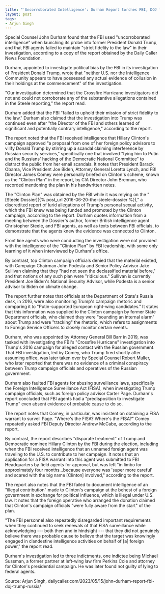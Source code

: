 ```yaml
---
title: "'Uncorroborated Intelligence': Durham Report torches FBI, DOJ for handling of Trump-Russia probe"
layout: post
tags:
- Arjun Singh
---
```


Special Counsel John Durham found that the FBI used "uncorroborated intelligence" when launching its probe into former President Donald Trump, and that FBI agents failed to maintain "strict fidelity to the law" in their investigation, according to a copy of the report obtained by the Daily Caller News Foundation.

Durham, appointed to investigate political bias by the FBI in its investigation of President Donald Trump, wrote that "neither U.S. nor the Intelligence Community appears to have possessed any actual evidence of collusion in their holdings at the commencement" of the investigation.

"Our investigation determined that the Crossfire Hurricane investigators did not and could not corroborate any of the substantive allegations contained in the Steele reporting," the report read.

Durham added that the FBI "failed to uphold their mission of strict fidelity to the law." Durham also claimed that the investigation into Trump was continued even after "the Director of the FBI and others learned of significant and potentially contrary intelligence," according to the report.

The report noted that the FBI received intelligence that Hillary Clinton's campaign approved "a proposal from one of her foreign policy advisors to vilify Donald Trump by stirring up a scandal claiming interference by Russian security services," specifically one that involved "tying him to Putin and the Russians' hacking of the Democratic National Committee" to distract the public from her email scandals. It notes that President Barack Obama, Vice President Joe Biden, Attorney General Loretta Lynch, and FBI Director James Comey were personally briefed on Clinton's scheme, known as the "Clinton Plan" in the report, by CIA Director John Brennan, who recorded mentioning the plan in his handwritten notes.

The "Clinton Plan" was obtained by the FBI while it was relying on the "[Steele Dossier]({% post_url 2016-06-20-the-steele-dossier %})," a discredited report of lurid allegations of Trump's personal sexual activity, which the FBI knew was being funded and promoted by the Clinton campaign, according to the report. Durham quotes information from a meeting between the Dossier's author, former British intelligence agent Christopher Steele, and FBI agents, as well as texts between FBI officials, to demonstrate that the agents knew the evidence was connected to Clinton.

Front line agents who were conducting the investigation were not provided with the intelligence of the "Clinton Plan" by FBI leadership, with some only learning of it when interviewed by Durham's office.

By contrast, top Clinton campaign officials denied that the material existed, with Campaign Chairman John Podesta and Senior Policy Advisor Jake Sullivan claiming that they "had not seen the declassified material before," and that notions of any such plan were "ridiculous." Sullivan is currently President Joe Biden's National Security Advisor, while Podesta is a senior advisor to Biden on climate change.

The report further notes that officials at the Department of State's Russia desk, in 2016, were also monitoring Trump's campaign rhetoric and comparing it to "Putin-supported European right-wing candidates." It states that this information was supplied to the Clinton campaign by former State Department officials, who claimed they were "sounding an internal alarm" about Trump and were "tracking" the rhetoric, which refers to assignments to Foreign Service Officers to closely monitor certain events.

Durham, who was appointed by Attorney General Bill Barr in 2019, was tasked with investigating the FBI's "Crossfire Hurricane" investigation into Trump's 2016 campaign for alleged contact with the Russian government. That FBI investigation, led by Comey, who Trump fired shortly after assuming office, was later taken over by Special Counsel Robert Muller, who later reported that there was no evidence of a criminal conspiracy between Trump campaign officials and operatives of the Russian government.

Durham also faulted FBI agents for abusing surveillance laws, specifically the Foreign Intelligence Surveillance Act (FISA), when investigating Trump campaign officials, such as foreign policy advisor Carter Page. Durham's report concluded that FBI agents had a "predisposition to investigate Trump" even absent evidence of probable cause to do so.

The report notes that Comey, in particular, was insistent on obtaining a FISA warrant to surveil Page. "Where's the FISA? Where's the FISA?" Comey repeatedly asked FBI Deputy Director Andrew McCabe, according to the report.

By contrast, the report describes "disparate treatment" of Trump and Democratic nominee Hillary Clinton by the FBI during the election, including when the FBI received intelligence that an unnamed foreign agent was traveling to the U.S. to contribute to her campaign. It notes that an application for a FISA warrant into this agent was submitted to FBI Headquarters by field agents for approval, but was left "in limbo for approximately four months...because everyone was 'super more careful' and scared with the big name \[Clinton\] involved," according to the report.

The report also notes that the FBI failed to document intelligence of an "illegal contribution" made to Clinton's campaign at the behest of a foreign government in exchange for political influence, which is illegal under U.S. law. It notes that the foreign operative who arranged the donation claimed that Clinton's campaign officials "were fully aware from the start" of the plan.

"The FBI personnel also repeatedly disregarded important requirements when they continued to seek renewals of that FISA surveillance while acknowledging --- both then and in hindsight --- that they did not genuinely believe there was probable cause to believe that the target was knowingly engaged in clandestine intelligence activities on behalf of [a] foreign power," the report read.

Durham's investigation led to three indictments, one indictee being Michael Sussman, a former partner at left-wing law firm Perkins Coie and attorney for Clinton's presidential campaign. He was later found not guilty of lying to federal agents.

Source: Arjun Singh, dailycaller.com/2023/05/15/john-durham-report-fbi-doj-trump-russia/
